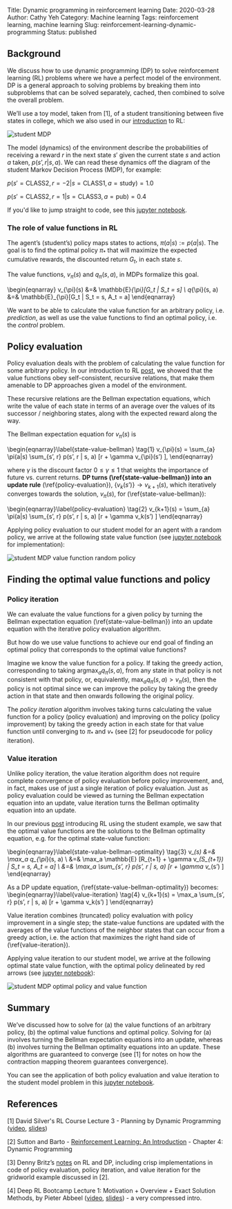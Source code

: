 Title: Dynamic programming in reinforcement learning
Date: 2020-03-28
Author: Cathy Yeh
Category: Machine learning
Tags: reinforcement learning, machine learning
Slug: reinforcement-learning-dynamic-programming
Status: published

## Background

We discuss how to use dynamic programming (DP) to solve reinforcement learning (RL) problems where we have a perfect model of the environment.  DP is a general approach to solving problems by breaking them into subproblems that can be solved separately, cached, then combined to solve the overall problem.

We’ll use a toy model, taken from [1], of a student transitioning between five states in college, which we also used in our [introduction]({static}/intro-rl-toy-example.html) to RL:

![student MDP]({static}/images/student_mdp.png)

The model (dynamics) of the environment describe the probabilities of receiving a reward $r$ in the next state $s'$ given the current state $s$ and action $a$ taken, $p(s’, r | s, a)$.  We can read these dynamics off the diagram of the student Markov Decision Process (MDP), for example:

$p(s'=\text{CLASS2}, r=-2 | s=\text{CLASS1}, a=\text{study}) = 1.0$

$p(s'=\text{CLASS2}, r=1 | s=\text{CLASS3}, a=\text{pub}) = 0.4$

If you'd like to jump straight to code, see this [jupyter notebook](https://github.com/frangipane/reinforcement-learning/blob/master/02-dynamic-programming/student_MDP_dynamic_programming_solutions.ipynb).


### The role of value functions in RL

The agent’s (student’s) policy maps states to actions, $\pi(a|s) := p(a|s)$. 
The goal is to find the optimal policy $\pi_*$ that will maximize the expected cumulative rewards, the discounted return $G_t$, in each state $s$.

The value functions, $v_{\pi}(s)$ and $q_{\pi}(s, a)$, in MDPs formalize this goal.

\begin{eqnarray}
v_{\pi}(s) &=& \mathbb{E}_{\pi}[G_t | S_t = s] \\
q_{\pi}(s, a) &=& \mathbb{E}_{\pi}[G_t | S_t = s, A_t = a]
\end{eqnarray}

We want to be able to calculate the value function for an arbitrary policy, i.e. *prediction*, as well as use the value functions to find an optimal policy, i.e. the *control* problem.


## Policy evaluation

Policy evaluation deals with the problem of calculating the value function for some arbitrary policy.  In our introduction to RL [post]({static}/intro-rl-toy-example.html), we showed that the value functions obey self-consistent, recursive relations, that make them amenable to DP approaches given a model of the environment.

These recursive relations are the Bellman expectation equations, which write the value of each state in terms of an average over the values of its successor / neighboring states, along with the expected reward along the way.

The Bellman expectation equation for $v_{\pi}(s)$ is

\begin{eqnarray}\label{state-value-bellman} \tag{1}
v_{\pi}(s) = \sum_{a} \pi(a|s) \sum_{s’, r} p(s’, r | s, a) [r + \gamma v_{\pi}(s’) ],
\end{eqnarray}

where $\gamma$ is the discount factor $0 \leq \gamma \leq 1$ that weights the importance of future vs. current returns. **DP turns (\ref{state-value-bellman}) into an update rule** (\ref{policy-evaluation}), $\{v_k(s’)\} \rightarrow v_{k+1}(s)$, which iteratively converges towards the solution, $v_\pi(s)$, for (\ref{state-value-bellman}):

\begin{eqnarray}\label{policy-evaluation} \tag{2}
v_{k+1}(s) = \sum_{a} \pi(a|s) \sum_{s’, r} p(s’, r | s, a) [r + \gamma v_k(s’) ]
\end{eqnarray}

Applying policy evaluation to our student model for an agent with a random policy, we arrive at the following state value function (see [jupyter notebook](https://github.com/frangipane/reinforcement-learning/blob/master/02-dynamic-programming/student_MDP_dynamic_programming_solutions.ipynb) for implementation):

![student MDP value function random policy]({static}/images/student_mdp_values_random_policy.png)


## Finding the optimal value functions and policy

### Policy iteration

We can evaluate the value functions for a given policy by turning the Bellman expectation equation (\ref{state-value-bellman}) into an update equation with the iterative policy evaluation algorithm.

But how do we use value functions to achieve our end goal of finding an optimal policy that corresponds to the optimal value functions?

Imagine we know the value function for a policy.  If taking the greedy action, corresponding to taking $\text{arg} \max_a q_{\pi}(s,a)$, from any state in that policy is not consistent with that policy, or, equivalently, $\max_a q_{\pi}(s,a) > v_\pi(s)$, then the policy is not optimal since we can improve the policy by taking the greedy action in that state and then onwards following the original policy.

The *policy iteration* algorithm involves taking turns calculating the value function for a policy (policy evaluation) and improving on the policy (policy improvement) by taking the greedy action in each state for that value function until converging to $\pi_*$ and $v_*$ (see [2] for pseudocode for policy iteration).

### Value iteration

Unlike policy iteration, the value iteration algorithm does not require complete convergence of policy evaluation before policy improvement, and, in fact, makes use of just a single iteration of policy evaluation.  Just as policy evaluation could be viewed as turning the Bellman expectation equation into an update, value iteration turns the Bellman optimality equation into an update.

In our previous [post]({static}/intro-rl-toy-example.html) introducing RL using the student example, we saw that the optimal value functions are the solutions to the Bellman optimality equation, e.g. for the optimal state-value function:

\begin{eqnarray}\label{state-value-bellman-optimality} \tag{3}
v_*(s) &=& \max_a q_{\pi*}(s, a) \\
    &=& \max_a \mathbb{E} [R_{t+1} + \gamma v_*(S_{t+1}) | S_t = s, A_t = a] \\
    &=& \max_a \sum_{s’, r} p(s’, r | s, a) [r + \gamma v_*(s’) ]
\end{eqnarray}

As a DP update equation, (\ref{state-value-bellman-optimality}) becomes:
\begin{eqnarray}\label{value-iteration} \tag{4}
v_{k+1}(s) = \max_a \sum_{s’, r} p(s’, r | s, a) [r + \gamma v_k(s’) ]
\end{eqnarray}

Value iteration combines (truncated) policy evaluation with policy improvement in a single step; the state-value functions are updated with the averages of the value functions of the neighbor states that can occur from a greedy action, i.e. the action that maximizes the right hand side of (\ref{value-iteration}).

Applying value iteration to our student model, we arrive at the following optimal state value function, with the optimal policy delineated by red arrows (see [jupyter notebook](https://github.com/frangipane/reinforcement-learning/blob/master/02-dynamic-programming/student_MDP_dynamic_programming_solutions.ipynb)):

![student MDP optimal policy and value function]({static}/images/student_mdp_optimal_policy.png)

## Summary

We’ve discussed how to solve for (a) the value functions of an arbitrary policy, (b) the optimal value functions and optimal policy.  Solving for (a) involves turning the Bellman expectation equations into an update, whereas (b) involves turning the Bellman optimality equations into an update.  These algorithms are guaranteed to converge (see [1] for notes on how the contraction mapping theorem guarantees convergence).

You can see the application of both policy evaluation and value iteration to the student model problem in this [jupyter notebook](https://github.com/frangipane/reinforcement-learning/blob/master/02-dynamic-programming/student_MDP_dynamic_programming_solutions.ipynb).

## <a name="References">References</a>

[1] David Silver's RL Course Lecture 3 - Planning by Dynamic Programming ([video](https://www.youtube.com/watch?v=Nd1-UUMVfz4),
  [slides](http://www0.cs.ucl.ac.uk/staff/d.silver/web/Teaching_files/DP.pdf))

[2] Sutton and Barto -
  [Reinforcement Learning: An Introduction](http://incompleteideas.net/book/RLbook2018.pdf) - Chapter 4: Dynamic Programming

[3] Denny Britz’s [notes](https://github.com/dennybritz/reinforcement-learning/tree/master/DP) on RL and DP, including crisp implementations in code of policy evaluation, policy iteration, and value iteration for the gridworld example discussed in [2].

[4] Deep RL Bootcamp Lecture 1: Motivation + Overview + Exact Solution Methods, by Pieter Abbeel ([video](https://www.youtube.com/watch?v=qaMdN6LS9rA), [slides](https://drive.google.com/open?id=0BxXI_RttTZAhVXBlMUVkQ1BVVDQ)) - a very compressed intro.
